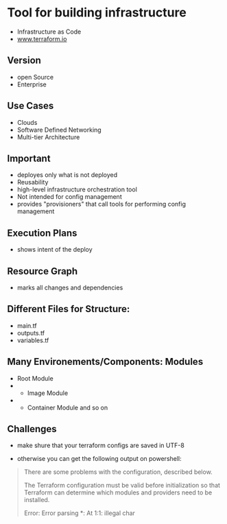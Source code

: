 <!--
TERRAFORM
www.terraform.io
-->

# Tool for building infrastructure
* Infrastructure as Code
* www.terraform.io

## Version
* open Source
* Enterprise

## Use Cases
* Clouds
* Software Defined Networking
* Multi-tier Architecture


## Important 
* deployes only what is not deployed
* Reusability
* high-level infrastructure orchestration tool 
* Not intended for config management
* provides "provisioners" that call tools for performing config management

## Execution Plans
* shows intent of the deploy

## Resource Graph
* marks all changes and dependencies

## Different Files for Structure:
* main.tf
* outputs.tf
* variables.tf

## Many Environements/Components: Modules
- Root Module
- - Image Module
- - Container Module    and so on

## Challenges
* make shure that your terraform configs are saved in UTF-8
- otherwise you can get the following output on powershell:
>There are some problems with the configuration, described below.
>
>The Terraform configuration must be valid before initialization so that
>Terraform can determine which modules and providers need to be installed.
>
>Error: Error parsing *: At 1:1: illegal char